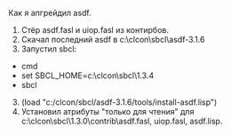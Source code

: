 Как я апгрейдил asdf.
1. Стёр asdf.fasl и uiop.fasl из контирбов.
2. Скачал последний asdf в c:\clcon\sbcl\asdf-3.1.6
3. Запустил sbcl:
  - cmd
  - set SBCL_HOME=c:\clcon\sbcl\1.3.4
  - sbcl
3. (load "c:/clcon/sbcl/asdf-3.1.6/tools/install-asdf.lisp")
4. Установил атрибуты "только для чтения" для c:\clcon\sbcl\1.3.0\contrib\asdf.fasl, uiop.fasl, asdf.lisp. 
